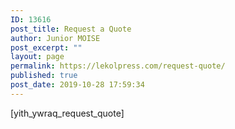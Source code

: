 ```yaml
---
ID: 13616
post_title: Request a Quote
author: Junior MOISE
post_excerpt: ""
layout: page
permalink: https://lekolpress.com/request-quote/
published: true
post_date: 2019-10-28 17:59:34
---
```

[yith_ywraq_request_quote]
